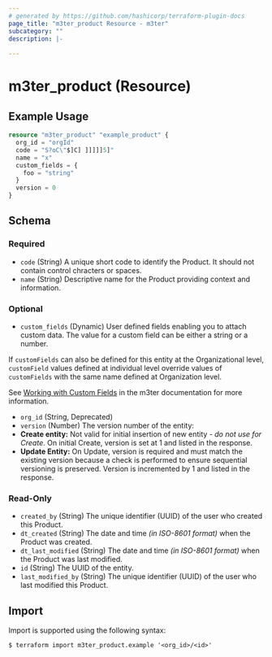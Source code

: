 ```yaml
---
# generated by https://github.com/hashicorp/terraform-plugin-docs
page_title: "m3ter_product Resource - m3ter"
subcategory: ""
description: |-
  
---
```


# m3ter_product (Resource)



## Example Usage

```terraform
resource "m3ter_product" "example_product" {
  org_id = "orgId"
  code = "S?oC\"$]C] ]]]]]5]"
  name = "x"
  custom_fields = {
    foo = "string"
  }
  version = 0
}
```

<!-- schema generated by tfplugindocs -->
## Schema

### Required

- `code` (String) A unique short code to identify the Product. It should not contain control chracters or spaces.
- `name` (String) Descriptive name for the Product providing context and information.

### Optional

- `custom_fields` (Dynamic) User defined fields enabling you to attach custom data. The value for a custom field can be either a string or a number.

If `customFields` can also be defined for this entity at the Organizational level, `customField` values defined at individual level override values of `customFields` with the same name defined at Organization level.

See [Working with Custom Fields](https://www.m3ter.com/docs/guides/creating-and-managing-products/working-with-custom-fields) in the m3ter documentation for more information.
- `org_id` (String, Deprecated)
- `version` (Number) The version number of the entity:
- **Create entity:** Not valid for initial insertion of new entity - *do not use for Create*. On initial Create, version is set at 1 and listed in the response.
- **Update Entity:**  On Update, version is required and must match the existing version because a check is performed to ensure sequential versioning is preserved. Version is incremented by 1 and listed in the response.

### Read-Only

- `created_by` (String) The unique identifier (UUID) of the user who created this Product.
- `dt_created` (String) The date and time *(in ISO-8601 format)* when the Product was created.
- `dt_last_modified` (String) The date and time *(in ISO-8601 format)* when the Product was last modified.
- `id` (String) The UUID of the entity.
- `last_modified_by` (String) The unique identifier (UUID) of the user who last modified this Product.

## Import

Import is supported using the following syntax:

```shell
$ terraform import m3ter_product.example '<org_id>/<id>'
```

